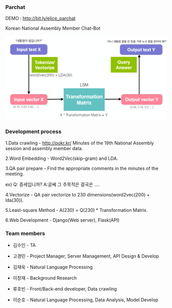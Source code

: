 ### Parchat
DEMO : http://bit.ly/elice_parchat

Korean National Assembly Member Chat-Bot

![Alt text](https://github.com/eliceio/parchat/blob/develop/Explanation.PNG)


### Development process
1.Data crawling - http://pokr.kr/ Minutes of the 19th National Assembly session and assembly member data.

2.Word Embedding - Word2Vec(skip-gram) and LDA.

3.QA pair prepare - Find the appropriate comments in the minutes of the meeting.

ex) Q: 증세입니까? A:글쎄 그 주목적은 결국은 ....

4.Vectorize - QA pair vectorize to 230 dimensions(word2vec(200) + lda(30)).

5.Least-square Method - A(230) = Q(230) * Transformation Matrix.

6.Web Development - Django(Web server), Flask(API)


### Team members
- 김수인 - TA

- 고경민 - Project Manager, Server Management, API Design & Develop
- 김재욱 - Natural Language Processing
- 이창재 - Background Research
- 류호빈 - Front/Back-end developer, Data crawling
- 이순호 - Natural Language Processing, Data Analysis, Model Develop

